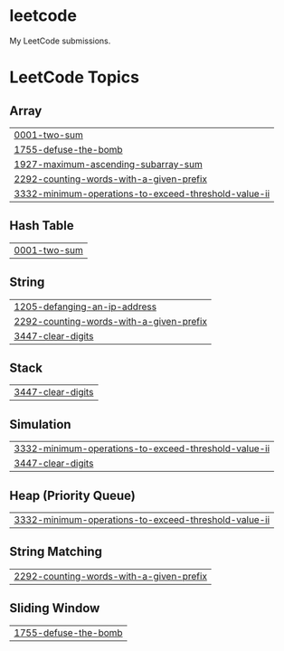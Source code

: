 # leetcode

My LeetCode submissions. 


<!---LeetCode Topics Start-->
# LeetCode Topics
## Array
|  |
| ------- |
| [0001-two-sum](https://github.com/devangsaraogi/leetcode/tree/master/0001-two-sum) |
| [1755-defuse-the-bomb](https://github.com/devangsaraogi/leetcode/tree/master/1755-defuse-the-bomb) |
| [1927-maximum-ascending-subarray-sum](https://github.com/devangsaraogi/leetcode/tree/master/1927-maximum-ascending-subarray-sum) |
| [2292-counting-words-with-a-given-prefix](https://github.com/devangsaraogi/leetcode/tree/master/2292-counting-words-with-a-given-prefix) |
| [3332-minimum-operations-to-exceed-threshold-value-ii](https://github.com/devangsaraogi/leetcode/tree/master/3332-minimum-operations-to-exceed-threshold-value-ii) |
## Hash Table
|  |
| ------- |
| [0001-two-sum](https://github.com/devangsaraogi/leetcode/tree/master/0001-two-sum) |
## String
|  |
| ------- |
| [1205-defanging-an-ip-address](https://github.com/devangsaraogi/leetcode/tree/master/1205-defanging-an-ip-address) |
| [2292-counting-words-with-a-given-prefix](https://github.com/devangsaraogi/leetcode/tree/master/2292-counting-words-with-a-given-prefix) |
| [3447-clear-digits](https://github.com/devangsaraogi/leetcode/tree/master/3447-clear-digits) |
## Stack
|  |
| ------- |
| [3447-clear-digits](https://github.com/devangsaraogi/leetcode/tree/master/3447-clear-digits) |
## Simulation
|  |
| ------- |
| [3332-minimum-operations-to-exceed-threshold-value-ii](https://github.com/devangsaraogi/leetcode/tree/master/3332-minimum-operations-to-exceed-threshold-value-ii) |
| [3447-clear-digits](https://github.com/devangsaraogi/leetcode/tree/master/3447-clear-digits) |
## Heap (Priority Queue)
|  |
| ------- |
| [3332-minimum-operations-to-exceed-threshold-value-ii](https://github.com/devangsaraogi/leetcode/tree/master/3332-minimum-operations-to-exceed-threshold-value-ii) |
## String Matching
|  |
| ------- |
| [2292-counting-words-with-a-given-prefix](https://github.com/devangsaraogi/leetcode/tree/master/2292-counting-words-with-a-given-prefix) |
## Sliding Window
|  |
| ------- |
| [1755-defuse-the-bomb](https://github.com/devangsaraogi/leetcode/tree/master/1755-defuse-the-bomb) |
<!---LeetCode Topics End-->